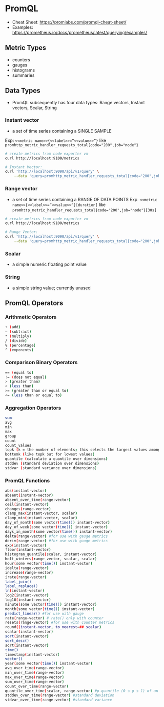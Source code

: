 # PromQL

- Cheat Sheet: https://promlabs.com/promql-cheat-sheet/
- Examples: https://prometheus.io/docs/prometheus/latest/querying/examples/
## Metric Types
- counters
- gauges
- histograms
- summaries

## Data Types
- PromQL subsequently has four data types: Range vectors, Instant vectors, Scalar, String

### Instant vector
- a set of time series containing a SINGLE SAMPLE

Exp: `<<metric name>>{<<label>>=”<<value>>”}` like `promhttp_metric_handler_requests_total{code="200",job="node"}`
```bash
# create metrics from node exporter vm
curl http://localhost:9100/metrics

# Instant Vector:
curl 'http://localhost:9090/api/v1/query' \
    --data 'query=promhttp_metric_handler_requests_total{code="200",job="node"}' | jq
```

### Range vector
- a set of time series containing a RANGE OF DATA POINTS
Exp: `<<metric name>>{<<label>>=”<<value>>”}[duration]` like `promhttp_metric_handler_requests_total{code="200",job="node"}[30s]`

```bash
# create metrics from node exporter vm
curl http://localhost:9100/metrics

# Range Vector:
curl 'http://localhost:9090/api/v1/query' \
    --data 'query=promhttp_metric_handler_requests_total{code="200",job="node"}[30s]' | jq
```

### Scalar
- a simple numeric floating point value

### String
- a simple string value; currently unused


## PromQL Operators

### Arithmetic Operators

```bash
+ (add)
– (subtract)
* (multiply)
/ (divide)
% (percentage)
^ (exponents)
```

### Comparison Binary Operators

```bash
== (equal to)
!= (does not equal)
> (greater than)
< (less than)
>= (greater than or equal to)
<= (less than or equal to)
```

### Aggregation Operators

```bash
sum 
avg
min 
max
group 
count 
count_values 
topk (k = the number of elements; this selects the largest values among those elements)
bottomk (like topk but for lowest values)
quantile (calculate a quantile over dimensions)
stddev (standard deviation over dimensions)
stdvar (standard variance over dimensions)
```

### PromQL Functions
```bash
abs(instant-vector)
absent(instant-vector)
absent_over_time(range-vector)
ceil(instant-vector)
changes(range-vector)
clamp_max(instant-vector, scalar)
clamp_min(instant-vector, scalar)
day_of_month(some vector(time()) instant-vector)
day_of_week(some vector(time()) instant-vector)
days_in_month(some vector(time()) instant-vector)
delta(range-vector) #for use with gauge metrics
deriv(range-vector) #for use with gauge metrics
exp(instant-vector)
floor(instant-vector)
histogram_quantile(scalar, instant-vector)
holt_winters(range-vector, scalar, scalar)
hour(some vector(time()) instant-vector)
idelta(range-vector)
increase(range-vector)
irate(range-vector)
label_join()
label_replace()
ln(instant-vector)
log2(instant-vector)
log10(instant-vector)
minute(some vector(time()) instant-vector)
month(some vector(time()) instant-vector)
predict_linear() #for use with gauge 
rate(range-vector) # rate() only with counter
resets(range-vector) #for use with counter metrics
round((instant-vector, to_nearest=## scalar)
scalar(instant-vector)
sort(instant-vector)
sort_desc()
sqrt(instant-vector)
time()
timestamp(instant-vector)
vector()
year(some vector(time()) instant-vector)
avg_over_time(range-vector)
min_over_time(range-vector)
max_over_time(range-vector)
sum_over_time(range-vector)
count_over_time(range-vector)
quantile_over_time(scalar, range-vector) #φ-quantile (0 ≤ φ ≤ 1) of an interval’s values
stddev_over_time(range-vector) #standard deviation
stdvar_over_time(range-vector) #standard variance
```
